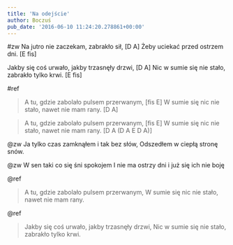 ```yaml
---
title: 'Na odejście'
author: Boczuś
pub_date: '2016-06-10 11:24:20.278861+00:00'
---
```


#zw
Na jutro nie zaczekam, zabrakło sił,			        [D A]
Żeby uciekać przed ostrzem dni.			                [E fis]

Jakby się coś urwało, jakby trzasnęły drzwi,		[D A]
Nic w sumie się nie stało, zabrakło tylko krwi.	[E fis]

#ref
>A tu, gdzie zabolało pulsem przerwanym,		[fis E]
>W sumie się nic nie stało, nawet nie mam rany.	[D A]

>A tu, gdzie zabolało pulsem przerwanym,		[fis E]
>W sumie się nic nie stało, nawet nie mam rany.	[D A (D A E D A)]

@zw
Ja tylko czas zamknąłem i tak bez słów,
Odszedłem w ciepłą stronę snów.

@zw
W sen taki co się śni spokojem
I nie ma ostrzy dni i już się ich nie boję

@ref
>A tu, gdzie zabolało pulsem przerwanym,
>W sumie się nic nie stało, nawet nie mam rany.

@ref
>Jakby się coś urwało, jakby trzasnęły drzwi,
>Nic w sumie się nie stało, zabrakło tylko krwi.
